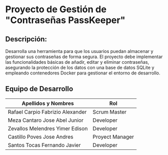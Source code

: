 # Proyecto de Gestión de "Contraseñas PassKeeper"
## Descripción:
Desarrolla una herramienta para que los usuarios puedan almacenar y gestionar sus contraseñas de forma segura. El proyecto debe implementar las funcionalidades básicas de añadir, editar y eliminar contraseñas, asegurando la protección de los datos con una base de datos SQLite y empleando contenedores Docker para gestionar el entorno de desarrollo.

## Equipo de Desarrollo
| Apellidos y Nombres | Rol |
|---------------------|-----|
|Rafael Carpio Fabrizio Alexander|Scrum Master|
|Meza Cantaro Jose Abel Junior|Developer|
|Zevallos Melendres Yimer Edison|Developer|
|Castillo Poves Jose Andres|Proyect Manager|
|Santos Tocas Fernando Javier|Developer |
